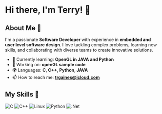 # Hi there, I'm Terry! 👋

## About Me 🚀

I'm a passionate **Software Developer** with experience in **embedded and user level software design**. I love tackling complex problems, learning new skills, and collaborating with diverse teams to create innovative solutions.

- 🌱 Currently learning: **OpenGL in JAVA and Python**
- 🔭 Working on: **openGL sample code**
- 🌍 Languages: **C, C++, Python, JAVA**
- 📫 How to reach me: **trgaines@icloud.com**

## My Skills 🧠

![C](https://img.shields.io/badge/C-00599C?style=for-the-badge&logo=c&logoColor=white)
![C++](https://img.shields.io/badge/C%2B%2B-00599C?style=for-the-badge&logo=c%2B%2B&logoColor=white)
![Linux](https://img.shields.io/badge/Linux-FCC624?style=for-the-badge&logo=linux&logoColor=black)
![Python](https://img.shields.io/badge/Python-FFD43B?style=for-the-badge&logo=python&logoColor=blue)
![.Net](https://img.shields.io/badge/.NET-512BD4?style=for-the-badge&logo=dotnet&logoColor=white)
